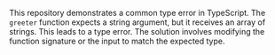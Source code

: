This repository demonstrates a common type error in TypeScript. The `greeter` function expects a string argument, but it receives an array of strings. This leads to a type error. The solution involves modifying the function signature or the input to match the expected type.
